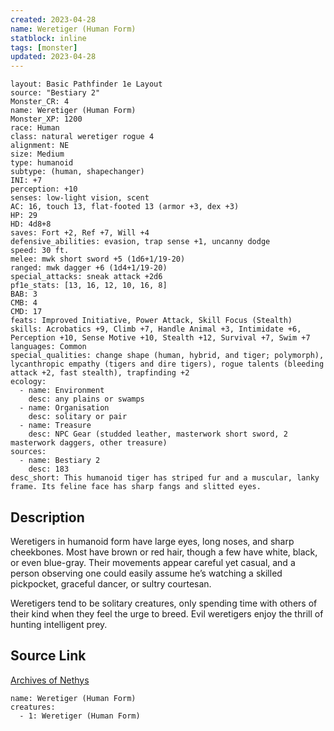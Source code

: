 ```yaml
---
created: 2023-04-28
name: Weretiger (Human Form)
statblock: inline
tags: [monster]
updated: 2023-04-28
---
```

```statblock
layout: Basic Pathfinder 1e Layout
source: "Bestiary 2"
Monster_CR: 4
name: Weretiger (Human Form)
Monster_XP: 1200
race: Human
class: natural weretiger rogue 4
alignment: NE
size: Medium
type: humanoid
subtype: (human, shapechanger)
INI: +7
perception: +10
senses: low-light vision, scent
AC: 16, touch 13, flat-footed 13 (armor +3, dex +3)
HP: 29
HD: 4d8+8
saves: Fort +2, Ref +7, Will +4
defensive_abilities: evasion, trap sense +1, uncanny dodge
speed: 30 ft.
melee: mwk short sword +5 (1d6+1/19-20)
ranged: mwk dagger +6 (1d4+1/19-20)
special_attacks: sneak attack +2d6
pf1e_stats: [13, 16, 12, 10, 16, 8]
BAB: 3
CMB: 4
CMD: 17
feats: Improved Initiative, Power Attack, Skill Focus (Stealth)
skills: Acrobatics +9, Climb +7, Handle Animal +3, Intimidate +6, Perception +10, Sense Motive +10, Stealth +12, Survival +7, Swim +7
languages: Common
special_qualities: change shape (human, hybrid, and tiger; polymorph), lycanthropic empathy (tigers and dire tigers), rogue talents (bleeding attack +2, fast stealth), trapfinding +2
ecology:
  - name: Environment
    desc: any plains or swamps
  - name: Organisation
    desc: solitary or pair
  - name: Treasure
    desc: NPC Gear (studded leather, masterwork short sword, 2 masterwork daggers, other treasure)
sources:
  - name: Bestiary 2
    desc: 183
desc_short: This humanoid tiger has striped fur and a muscular, lanky frame. Its feline face has sharp fangs and slitted eyes.
```
## Description
Weretigers in humanoid form have large eyes, long noses, and sharp cheekbones. Most have brown or red hair, though a few have white, black, or even blue-gray. Their movements appear careful yet casual, and a person observing one could easily assume he’s watching a skilled pickpocket, graceful dancer, or sultry courtesan.

Weretigers tend to be solitary creatures, only spending time with others of their kind when they feel the urge to breed. Evil weretigers enjoy the thrill of hunting intelligent prey.
## Source Link
[Archives of Nethys](https://aonprd.com/MonsterDisplay.aspx?ItemName=Weretiger%20(Human%20Form))
```encounter-table
name: Weretiger (Human Form)
creatures:
  - 1: Weretiger (Human Form)
```
